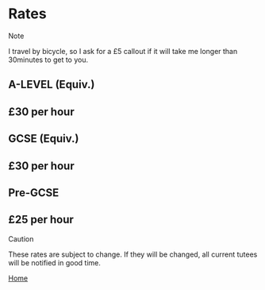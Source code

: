 # Rates
> [!NOTE]
> I travel by bicycle, so I ask for a £5 callout if it will take me longer than 30minutes to get to you.  

## A-LEVEL (Equiv.)
## £30 per hour

## GCSE (Equiv.)
## £30 per hour

## Pre-GCSE 
## £25 per hour

> [!CAUTION]
> These rates are subject to change. If they will be changed, all current tutees will be notified in good time.

[Home](/README.md)
